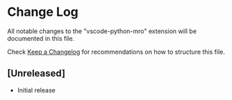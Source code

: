 # Change Log

All notable changes to the "vscode-python-mro" extension will be documented in this file.

Check [Keep a Changelog](http://keepachangelog.com/) for recommendations on how to structure this file.

## [Unreleased]

- Initial release